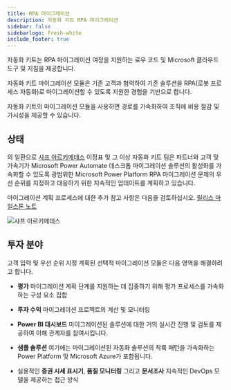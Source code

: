 ```yaml
---
title: RPA 마이그레이션
description: 자동화 키트 RPA 마이그레이션
sidebar: false
sidebarlogo: fresh-white
include_footer: true
---
```

자동화 키트는 RPA 마이그레이션 여정을 지원하는 로우 코드 및 Microsoft 클라우드 도구 및 지침을 제공합니다.

자동화 키트 마이그레이션 모듈은 기존 고객과 협력하여 기존 솔루션을 RPA(로봇 프로세스 자동화)로 마이그레이션할 수 있도록 지원한 경험을 기반으로 합니다.

자동화 키트의 마이그레이션 모듈을 사용하면 경로를 가속화하여 조직에 비용 절감 및 가시성을 제공할 수 있습니다.

## 상태

의 일환으로 [샤프 아르키메데스](/ko/releases/november-2022) 이정표 및 그 이상 자동화 키트 팀은 파트너와 고객 및 가속기가 Microsoft Power Automate 데스크톱 마이그레이션 솔루션의 활성화를 가속화할 수 있도록 광범위한 Microsoft Power Platform RPA 마이그레이션 문제의 우선 순위를 지정하고 대응하기 위한 지속적인 업데이트를 계획하고 있습니다.

마이그레이션 계획 프로세스에 대한 추가 참고 사항은 다음을 검토하십시오. [릴리스 마일스톤 노트](/ko/releases/milestones)

![샤프 아르키메데스](/images/sharp-archimedies.png)

## 투자 분야

고객 입력 및 우선 순위 지정 계획된 선택적 마이그레이션 모듈은 다음 영역을 해결하려고 합니다.

- **평가** 마이그레이션 계획 단계를 지원하는 데 집중하기 위해 평가 프로세스를 가속화하는 구성 요소 집합

- **투자 수익** 마이그레이션 프로젝트의 계산 및 모니터링

- **Power BI 대시보드** 마이그레이션된 솔루션에 대한 거의 실시간 진행 및 검토를 제공하여 이해 관계자를 참여시킵니다.

- **샘플 솔루션** 여기에는 마이그레이션된 자동화 솔루션의 착륙 패턴을 가속화하는 Power Platform 및 Microsoft Azure가 포함됩니다.

- 실용적인 **증권 시세 표시기**, **품질 모니터링** 그리고 **문서조사** 지속적인 DevOps 모델을 제공하는 접근 방식
